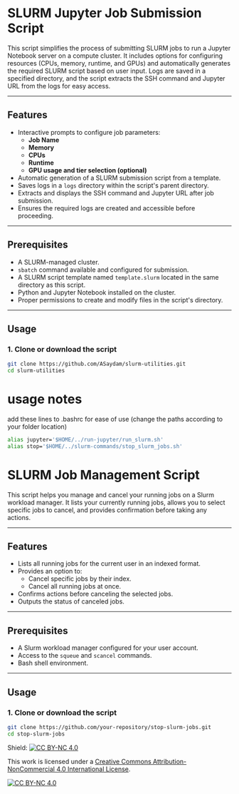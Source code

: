 # SLURM Jupyter Job Submission Script

This script simplifies the process of submitting SLURM jobs to run a Jupyter Notebook server on a compute cluster. It includes options for configuring resources (CPUs, memory, runtime, and GPUs) and automatically generates the required SLURM script based on user input. Logs are saved in a specified directory, and the script extracts the SSH command and Jupyter URL from the logs for easy access.

---

## Features

- Interactive prompts to configure job parameters:
  - **Job Name**
  - **Memory**
  - **CPUs**
  - **Runtime**
  - **GPU usage and tier selection (optional)**
- Automatic generation of a SLURM submission script from a template.
- Saves logs in a `logs` directory within the script's parent directory.
- Extracts and displays the SSH command and Jupyter URL after job submission.
- Ensures the required logs are created and accessible before proceeding.

---

## Prerequisites

- A SLURM-managed cluster.
- `sbatch` command available and configured for submission.
- A SLURM script template named `template.slurm` located in the same directory as this script.
- Python and Jupyter Notebook installed on the cluster.
- Proper permissions to create and modify files in the script's directory.

---

## Usage

### 1. Clone or download the script

```bash
git clone https://github.com/ASaydam/slurm-utilities.git
cd slurm-utilities
```

# usage notes
add these lines to .bashrc for ease of use (change the paths according to your folder location)
```bash
alias jupyter='$HOME/../run-jupyter/run_slurm.sh'
alias stop='$HOME/../slurm-commands/stop_slurm_jobs.sh'
```

# SLURM Job Management Script

This script helps you manage and cancel your running jobs on a Slurm workload manager. It lists your currently running jobs, allows you to select specific jobs to cancel, and provides confirmation before taking any actions.

---

## Features

- Lists all running jobs for the current user in an indexed format.
- Provides an option to:
  - Cancel specific jobs by their index.
  - Cancel all running jobs at once.
- Confirms actions before canceling the selected jobs.
- Outputs the status of canceled jobs.

---

## Prerequisites

- A Slurm workload manager configured for your user account.
- Access to the `squeue` and `scancel` commands.
- Bash shell environment.

---

## Usage

### 1. Clone or download the script

```bash
git clone https://github.com/your-repository/stop-slurm-jobs.git
cd stop-slurm-jobs
```

Shield: [![CC BY-NC 4.0][cc-by-nc-shield]][cc-by-nc]

This work is licensed under a
[Creative Commons Attribution-NonCommercial 4.0 International License][cc-by-nc].

[![CC BY-NC 4.0][cc-by-nc-image]][cc-by-nc]

[cc-by-nc]: https://creativecommons.org/licenses/by-nc/4.0/
[cc-by-nc-image]: https://licensebuttons.net/l/by-nc/4.0/88x31.png
[cc-by-nc-shield]: https://img.shields.io/badge/License-CC%20BY--NC%204.0-lightgrey.svg
